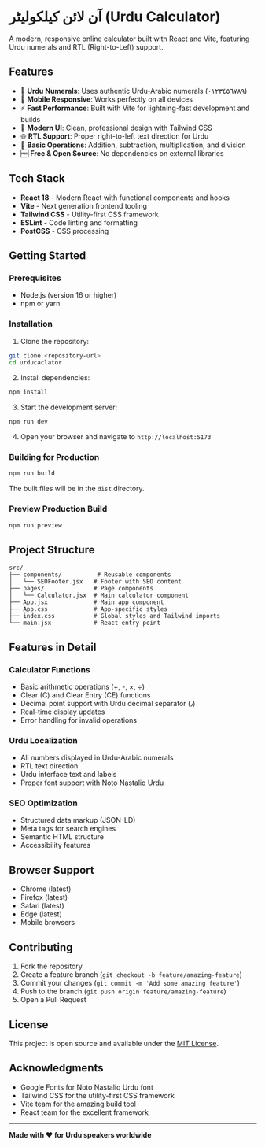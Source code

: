 # آن لائن کیلکولیٹر (Urdu Calculator)

A modern, responsive online calculator built with React and Vite, featuring Urdu numerals and RTL (Right-to-Left) support.

## Features

- 🔢 **Urdu Numerals**: Uses authentic Urdu-Arabic numerals (٠١٢٣٤٥٦٧٨٩)
- 📱 **Mobile Responsive**: Works perfectly on all devices
- ⚡ **Fast Performance**: Built with Vite for lightning-fast development and builds
- 🎨 **Modern UI**: Clean, professional design with Tailwind CSS
- 🌐 **RTL Support**: Proper right-to-left text direction for Urdu
- 🧮 **Basic Operations**: Addition, subtraction, multiplication, and division
- 🆓 **Free & Open Source**: No dependencies on external libraries

## Tech Stack

- **React 18** - Modern React with functional components and hooks
- **Vite** - Next generation frontend tooling
- **Tailwind CSS** - Utility-first CSS framework
- **ESLint** - Code linting and formatting
- **PostCSS** - CSS processing

## Getting Started

### Prerequisites

- Node.js (version 16 or higher)
- npm or yarn

### Installation

1. Clone the repository:
```bash
git clone <repository-url>
cd urducaclator
```

2. Install dependencies:
```bash
npm install
```

3. Start the development server:
```bash
npm run dev
```

4. Open your browser and navigate to `http://localhost:5173`

### Building for Production

```bash
npm run build
```

The built files will be in the `dist` directory.

### Preview Production Build

```bash
npm run preview
```

## Project Structure

```
src/
├── components/          # Reusable components
│   └── SEOFooter.jsx   # Footer with SEO content
├── pages/              # Page components
│   └── Calculator.jsx  # Main calculator component
├── App.jsx             # Main app component
├── App.css             # App-specific styles
├── index.css           # Global styles and Tailwind imports
└── main.jsx            # React entry point
```

## Features in Detail

### Calculator Functions
- Basic arithmetic operations (+, -, ×, ÷)
- Clear (C) and Clear Entry (CE) functions
- Decimal point support with Urdu decimal separator (٫)
- Real-time display updates
- Error handling for invalid operations

### Urdu Localization
- All numbers displayed in Urdu-Arabic numerals
- RTL text direction
- Urdu interface text and labels
- Proper font support with Noto Nastaliq Urdu

### SEO Optimization
- Structured data markup (JSON-LD)
- Meta tags for search engines
- Semantic HTML structure
- Accessibility features

## Browser Support

- Chrome (latest)
- Firefox (latest)
- Safari (latest)
- Edge (latest)
- Mobile browsers

## Contributing

1. Fork the repository
2. Create a feature branch (`git checkout -b feature/amazing-feature`)
3. Commit your changes (`git commit -m 'Add some amazing feature'`)
4. Push to the branch (`git push origin feature/amazing-feature`)
5. Open a Pull Request

## License

This project is open source and available under the [MIT License](LICENSE).

## Acknowledgments

- Google Fonts for Noto Nastaliq Urdu font
- Tailwind CSS for the utility-first CSS framework
- Vite team for the amazing build tool
- React team for the excellent framework

---

**Made with ❤️ for Urdu speakers worldwide**